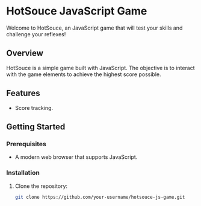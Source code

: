 # HotSouce JavaScript Game

Welcome to HotSouce, an JavaScript game that will test your skills and challenge your reflexes!

## Overview

HotSouce is a simple game built with JavaScript. The objective is to interact with the game elements to achieve the highest score possible.
## Features

- Score tracking.

## Getting Started

### Prerequisites

- A modern web browser that supports JavaScript.

### Installation

1. Clone the repository:

   ```bash
   git clone https://github.com/your-username/hotsouce-js-game.git
